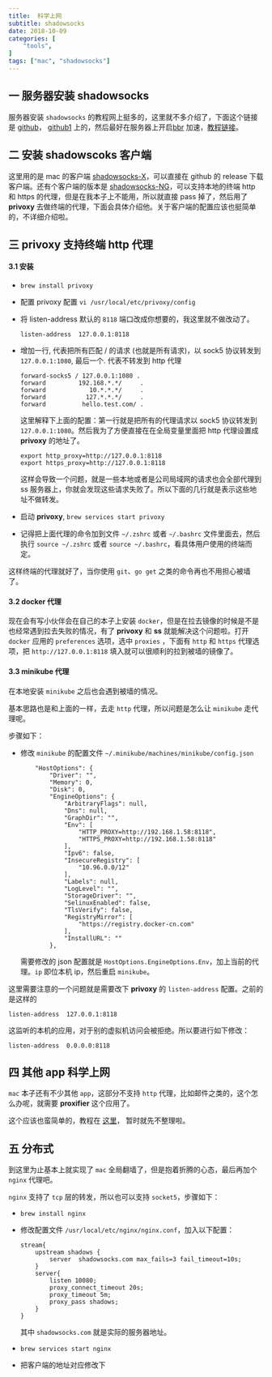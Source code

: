 ```yaml
---
title:  科学上网
subtitle: shadowsocks
date: 2018-10-09
categories: [
    "tools",
]
tags: ["mac", "shadowsocks"]
---
```


## 一 服务器安装 shadowsocks

服务器安装 `shadowsocks` 的教程网上挺多的，这里就不多介绍了，下面这个链接是 [github](https://github.com/shadowsocks/shadowsocks/tree/master)， [github1](https://github.com/iMeiji/shadowsocks_install/wiki) 上的，然后最好在服务器上开启[bbr](https://github.com/google/bbr) 加速，[教程链接](https://github.com/iMeiji/shadowsocks_install/wiki/%E5%BC%80%E5%90%AFTCP-BBR%E6%8B%A5%E5%A1%9E%E6%8E%A7%E5%88%B6%E7%AE%97%E6%B3%95)。

## 二 安装 shadowscoks 客户端

这里用的是 mac 的客户端 [shadowsocks-X](https://github.com/yangfeicheung/Shadowsocks-X)，可以直接在 github 的 release 下载客户端。还有个客户端的版本是 [shadowsocks-NG](https://github.com/shadowsocks/ShadowsocksX-NG)，可以支持本地的终端 http 和 https 的代理，但是在我本子上不能用，所以就直接 pass 掉了，然后用了 **privoxy** 去做终端的代理，下面会具体介绍他。关于客户端的配置应该也挺简单的，不详细介绍啦。

## 三 privoxy 支持终端 http 代理

#### 3.1 安装

+ `brew install privoxy`

+ 配置 privoxy 配置 `vi /usr/local/etc/privoxy/config`

+ 将 listen-address 默认的 `8118` 端口改成你想要的，我这里就不做改动了。

  ```
  listen-address  127.0.0.1:8118
  ```

+ 增加一行, 代表把所有匹配 / 的请求 (也就是所有请求)，以 sock5 协议转发到 `127.0.0.1:1080`, 最后一个. 代表不转发到 http 代理

  ```
  forward-socks5 / 127.0.0.1:1080 .
  forward         192.168.*.*/     .
  forward            10.*.*.*/     .
  forward           127.*.*.*/     .
  forward          hello.test.com/ .
  ```

  这里解释下上面的配置：第一行就是把所有的代理请求以 sock5 协议转发到 `127.0.0.1:1080`。然后我为了方便直接在在全局变量里面把 http 代理设置成 **privoxy** 的地址了。

  ```
  export http_proxy=http://127.0.0.1:8118
  export https_proxy=http://127.0.0.1:8118
  ```

  这样会导致一个问题，就是一些本地或者是公司局域网的请求也会全部代理到 ss 服务器上，你就会发现这些请求失败了。所以下面的几行就是表示这些地址不做转发。

+ 启动 **privoxy**,  `brew services start privoxy`

+ 记得把上面代理的命令加到文件 `~/.zshrc` 或者 `~/.bashrc` 文件里面去，然后执行 `source ~/.zshrc` 或者 `source ~/.bashrc`，看具体用户使用的终端而定。

这样终端的代理就好了，当你使用 `git`、`go get` 之类的命令再也不用担心被墙了。

#### 3.2 docker 代理

现在会有写小伙伴会在自己的本子上安装 `docker`，但是在拉去镜像的时候是不是也经常遇到拉去失败的情况，有了 **privoxy** 和 **ss** 就能解决这个问题啦。打开 `docker` 应用的 `preferences` 选项，选中 `proxies` ，下面有 `http` 和 `https` 代理选项，把 `http://127.0.0.1:8118` 填入就可以很顺利的拉到被墙的镜像了。

#### 3.3 minikube 代理

在本地安装 `minikube` 之后也会遇到被墙的情况。

基本思路也是和上面的一样，去走 `http` 代理，所以问题是怎么让 `minikube` 走代理呢。

步骤如下：

+ 修改 `minikube` 的配置文件 `~/.minikube/machines/minikube/config.json`

  ```
      "HostOptions": {
          "Driver": "",
          "Memory": 0,
          "Disk": 0,
          "EngineOptions": {
              "ArbitraryFlags": null,
              "Dns": null,
              "GraphDir": "",
              "Env": [
                  "HTTP_PROXY=http://192.168.1.58:8118",
                  "HTTPS_PROXY=http://192.168.1.58:8118"
              ],
              "Ipv6": false,
              "InsecureRegistry": [
                  "10.96.0.0/12"
              ],
              "Labels": null,
              "LogLevel": "",
              "StorageDriver": "",
              "SelinuxEnabled": false,
              "TlsVerify": false,
              "RegistryMirror": [
                  "https://registry.docker-cn.com"
              ],
              "InstallURL": ""
          },

  ```

  需要修改的 json 配置就是 `HostOptions.EngineOptions.Env`，加上当前的代理。`ip` 即位本机 ip，然后重启 `minikube`。

这里需要注意的一个问题就是需要改下 **privoxy** 的 `listen-address` 配置。之前的是这样的

```
listen-address  127.0.0.1:8118
```

这监听的本机的应用，对于别的虚拟机访问会被拒绝。所以要进行如下修改：

```
listen-address  0.0.0.0:8118
```

## 四 其他 app 科学上网

`mac` 本子还有不少其他 `app`，这部分不支持 `http` 代理，比如邮件之类的，这个怎么办呢，就需要 **proxifier** 这个应用了。

这个应该也蛮简单的，教程在 [这里](http://blackwolfsec.cc/2016/09/19/Proxifier_Shadowshocks/)， 暂时就先不整理啦。

## 五 分布式

到这里为止基本上就实现了 `mac` 全局翻墙了，但是抱着折腾的心态，最后再加个 `nginx` 代理吧。

`nginx` 支持了 `tcp` 层的转发，所以也可以支持 `socket5`，步骤如下：

+ `brew install nginx`

+ 修改配置文件 `/usr/local/etc/nginx/nginx.conf`，加入以下配置：

  ```
  stream{
      upstream shadows {
          server  shadowsocks.com max_fails=3 fail_timeout=10s;
      }
      server{
          listen 10080;
          proxy_connect_timeout 20s;
          proxy_timeout 5m;
          proxy_pass shadows;
      }
  }

  ```

  其中 `shadowsocks.com` 就是实际的服务器地址。

+ `brew services start nginx`

+ 把客户端的地址对应修改下
